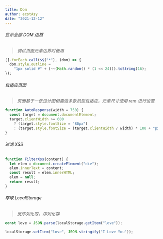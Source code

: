 ```yaml
---
title: Dom
author: ecstAsy
date: "2021-12-12"
---
```


###### 显示全部 DOM 边框

> _调试页面元素边界时使用_

```js
[].forEach.call($$("*"), (dom) => {
  dom.style.outline =
    "1px solid #" + (~~(Math.random() * (1 << 24))).toString(16);
});
```

###### 自适应页面

> _页面基于一张设计图但需做多款机型自适应，元素尺寸使用 rem 进行设置_

```js
function AutoResponse(width = 750) {
  const target = document.documentElement;
  target.clientWidth >= 600
    ? (target.style.fontSize = "80px")
    : (target.style.fontSize = (target.clientWidth / width) * 100 + "px");
}
```

###### 过滤 XSS

```js
function FilterXss(content) {
  let elem = document.createElement("div");
  elem.innerText = content;
  const result = elem.innerHTML;
  elem = null;
  return result;
}
```

###### 存取 LocalStorage

> _反序列化取，序列化存_

```js
const love = JSON.parse(localStorage.getItem("love"));

localStorage.setItem("love", JSON.stringify("I Love You"));
```
